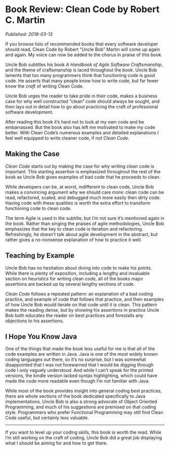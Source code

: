 # Book Review: Clean Code by Robert C. Martin

*Published: 2018-03-13*

If you browse lists of recommended books that every software developer should read, Clean Code by Robert “Uncle Bob” Martin will come up again and again. My voice can now be added to the chorus in praise of this book.

Uncle Bob subtitles his book *A Handbook of Agile Software Craftsmanship*, and the theme of craftsmanship is laced throughout the book. Uncle Bob laments that too many programmers think that functioning code is good code. He asserts that many people know how to write code, but far fewer know the *craft* of writing Clean Code.

Uncle Bob urges the reader to take pride in their code, makes a business case for why well constructed “clean” code should always be sought, and then lays out in detail how to go about practicing the craft of professional software development.

After reading this book it’s hard not to look at my own code and be embarrassed. But the book also has left me motivated to make my code better. With Clean Code’s numerous examples and detailed explanations I feel well equipped to write cleaner code, if not *Clean Code*.

## Making the Case

*Clean Code* starts out by making the case for why writing clean code is important. This starting assertion is emphasized throughout the rest of the book as Uncle Bob gives examples of bad code that he proceeds to clean.

While developers can be, at worst, indifferent to clean code, Uncle Bob makes a convincing argument why we should care more: clean code can be read, refactored, scaled, and debugged much more easily then dirty code. Having code with these qualities is worth the extra effort to transform functioning code to clean code.

The term Agile is used in the subtitle, but I’m not sure it’s mentioned again in the book. Rather than singing the praises of agile methodologies, Uncle Bob emphasizes that the key to clean code is iteration and refactoring. Refreshingly, he doesn’t talk about agile development in the abstract, but rather gives a no-nonsense explanation of how to practice it well.

## Teaching by Example

Uncle Bob has no hesitation about diving into code to make his points. While there is plenty of exposition, including a lengthy and invaluable section on heuristics for writing clean code, all of the books major assertions are backed up by several lengthy sections of code.

*Clean Code* follows a repeated pattern: an explanation of a bad coding practice, and example of code that follows that practice, and then examples of how Uncle Bob would iterate on that code until it is clean. This pattern makes the reading dense, but by showing his assertions in practice Uncle Bob both educates the reader on best practices and forestalls any objections to his assertions.

## I Hope You Know Java

One of the things that made the book less useful for me is that all of the code examples are written in Java. Java is one of the most widely known coding languages out there, so it’s no surprise, but I was somewhat disappointed that I was not forewarned that I would be digging through code I only vaguely understood. And while I can’t speak for the printed versions, the kindle version lacked syntax highlighting, which could have made the code more readable even though I’m not familiar with Java.

While most of the book provides insight into general coding best practices, there are whole sections of the book dedicated specifically to Java implementations. Uncle Bob is also a strong advocate of Object Oriented Programming, and much of his suggestions are premised on that coding style. Programmers who prefer Functional Programming may still find Clean Code useful, but certainly less valuable.

---

If you want to level up your coding skills, this book is worth the read. While I’m still working on the craft of coding, Uncle Bob did a great job displaying what I should be aiming for and how to get there.
